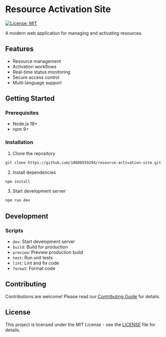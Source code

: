 # Resource Activation Site

[![License: MIT](https://img.shields.io/badge/License-MIT-blue.svg)](https://opensource.org/licenses/MIT)

A modern web application for managing and activating resources.

## Features

- Resource management
- Activation workflows
- Real-time status monitoring
- Secure access control
- Multi-language support

## Getting Started

### Prerequisites

- Node.js 18+
- npm 9+

### Installation

1. Clone the repository
```bash
git clone https://github.com/18606559294/resource-activation-site.git
```

2. Install dependencies
```bash
npm install
```

3. Start development server
```bash
npm run dev
```

## Development

### Scripts

- `dev`: Start development server
- `build`: Build for production
- `preview`: Preview production build
- `test`: Run unit tests
- `lint`: Lint and fix code
- `format`: Format code

## Contributing

Contributions are welcome! Please read our [Contributing Guide](CONTRIBUTING.md) for details.

## License

This project is licensed under the MIT License - see the [LICENSE](LICENSE) file for details.
